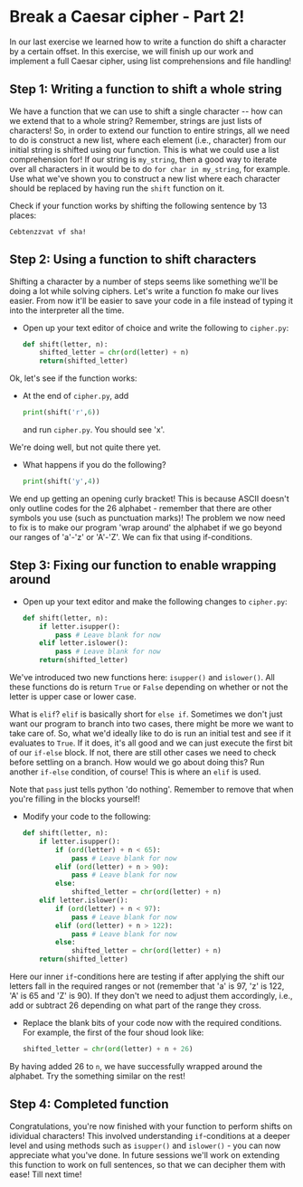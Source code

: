 # Break a Caesar cipher - Part 2!

In our last exercise we learned how to write a function do shift a character by a certain offset. In this exercise, we will finish up our work and implement a full Caesar cipher, using list comprehensions and file handling!

## Step 1: Writing a function to shift a whole string

We have a function that we can use to shift a single character -- how can we extend that to a whole string? Remember, strings are just lists of characters! So, in order to extend our function to entire strings, all we need to do is construct a new list, where each element (i.e., character) from our initial string is shifted using our function. This is what we could use a list comprehension for! If our string is `my_string`, then a good way to iterate over all characters in it would be to do `for char in my_string`, for example. Use what we've shown you to construct a new list where each character should be replaced by having run the `shift` function on it.

Check if your function works by shifting the following sentence by 13 places:

  `Cebtenzzvat vf sha!`

## Step 2: Using a function to shift characters

Shifting a character by a number of steps seems like something we'll be doing a lot while solving ciphers. Let's write a function fo make our lives easier. From now it'll be easier to save your code in a file instead of typing it into the interpreter all the time.

* Open up your text editor of choice and write the following to `cipher.py`:

  ```python
  def shift(letter, n):
      shifted_letter = chr(ord(letter) + n)
      return(shifted_letter)
  ```

Ok, let's see if the function works:

* At the end of `cipher.py`, add

  ```python
  print(shift('r',6))
  ```

  and run `cipher.py`. You should see 'x'.
  
We're doing well, but not quite there yet.

* What happens if you do the following?

  ```python
  print(shift('y',4))
  ```

We end up getting an opening curly bracket! This is because ASCII doesn't only outline codes for the 26 alphabet - remember that there are other symbols you use (such as punctuation marks)! The problem we now need to fix is to make our program 'wrap around' the alphabet if we go beyond our ranges of 'a'-'z' or 'A'-'Z'. We can fix that using if-conditions.

## Step 3: Fixing our function to enable wrapping around

* Open up your text editor and make the following changes to `cipher.py`:  

  ```python
  def shift(letter, n):
      if letter.isupper():
          pass # Leave blank for now
      elif letter.islower():
          pass # Leave blank for now
      return(shifted_letter)
  ```
We've introduced two new functions here: `isupper()` and `islower()`. All these functions do is return `True` or `False` depending on whether or not the letter is upper case or lower case.

What is `elif`? `elif` is basically short for `else if`. Sometimes we don't just want our program to branch into two cases, there might be more we want to take care of. So, what we'd ideally like to do is run an initial test and see if it evaluates to `True`. If it does, it's all good and we can just execute the first bit of our `if-else` block. If not, there are still other cases we need to check before settling on a branch. How would we go about doing this? Run another `if-else` condition, of course! This is where an `elif` is used.

Note that `pass` just tells python 'do nothing'. Remember to remove that when you're filling in the blocks yourself!

* Modify your code to the following:

  ```python
  def shift(letter, n):
      if letter.isupper():
          if (ord(letter) + n < 65):
              pass # Leave blank for now
          elif (ord(letter) + n > 90):
              pass # Leave blank for now
          else:
              shifted_letter = chr(ord(letter) + n)
      elif letter.islower():
          if (ord(letter) + n < 97):
              pass # Leave blank for now
          elif (ord(letter) + n > 122):
              pass # Leave blank for now
          else:
              shifted_letter = chr(ord(letter) + n)
      return(shifted_letter)
  ```

Here our inner `if`-conditions here are testing if after applying the shift our letters fall in the required ranges or not (remember that 'a' is 97, 'z' is 122, 'A' is 65 and 'Z' is 90). If they don't we need to adjust them accordingly, i.e., add or subtract 26 depending on what part of the range they cross.

* Replace the blank bits of your code now with the required conditions. For example, the first of the four shoud look like:

  ```python
  shifted_letter = chr(ord(letter) + n + 26)
  ```

By having added 26 to `n`, we have successfully wrapped around the alphabet. Try the something similar on the rest!

## Step 4: Completed function

Congratulations, you're now finished with your function to perform shifts on idividual characters! This involved understanding `if`-conditions at a deeper level and using methods such as `isupper()` and `islower()` - you can now appreciate what you've done. In future sessions we'll work on extending this function to work on full sentences, so that we can decipher them with ease! Till next time!
